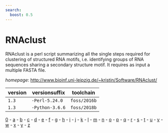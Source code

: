 ```yaml
---
search:
  boost: 0.5
---
```

# RNAclust

RNAclust is a perl script summarizing all the single steps required for clustering  of structured RNA motifs, i.e. identifying groups of RNA sequences sharing a secondary structure  motif. It requires as input a multiple FASTA file.

*homepage*: <http://www.bioinf.uni-leipzig.de/~kristin/Software/RNAclust/>

version | versionsuffix | toolchain
--------|---------------|----------
``1.3`` | ``-Perl-5.24.0`` | ``foss/2016b``
``1.3`` | ``-Python-3.6.6`` | ``foss/2018b``

[0](../0/index.md) - [a](../a/index.md) - [b](../b/index.md) - [c](../c/index.md) - [d](../d/index.md) - [e](../e/index.md) - [f](../f/index.md) - [g](../g/index.md) - [h](../h/index.md) - [i](../i/index.md) - [j](../j/index.md) - [k](../k/index.md) - [l](../l/index.md) - [m](../m/index.md) - [n](../n/index.md) - [o](../o/index.md) - [p](../p/index.md) - [q](../q/index.md) - [r](../r/index.md) - [s](../s/index.md) - [t](../t/index.md) - [u](../u/index.md) - [v](../v/index.md) - [w](../w/index.md) - [x](../x/index.md) - [y](../y/index.md) - [z](../z/index.md)

